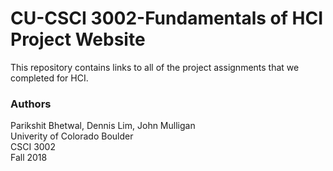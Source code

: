 CU-CSCI 3002-Fundamentals of HCI Project Website
======================
This repository contains links to all of the project assignments that we completed for HCI. 
### Authors
Parikshit Bhetwal, Dennis Lim, John Mulligan  
Univerity of Colorado Boulder  
CSCI 3002  
Fall 2018


